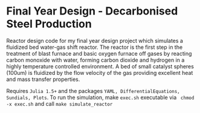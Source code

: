# Final Year Design - Decarbonised Steel Production

Reactor design code for my final year design project which simulates a fluidized bed water-gas shift reactor. The reactor is the first step in the treatment of blast furnace and basic oxygen furnace off gases by reacting carbon monoxide with water, forming carbon dioxide and hydrogen in a highly temperature controlled environment. A bed of small catalyst spheres (100um) is fluidized by the flow velocity of the gas providing excellent heat and mass transfer properties.

Requires ```Julia 1.5+``` and the packages ```YAML, DifferentialEquations, Sundials, Plots```. To run the simulation, make ```exec.sh``` executable via ``` chmod -x exec.sh``` and call ```make simulate_reactor```
